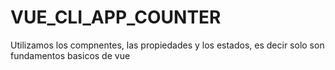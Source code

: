 # VUE_CLI_APP_COUNTER
Utilizamos los compnentes, las propiedades y los estados, es decir solo son fundamentos basicos de  vue
